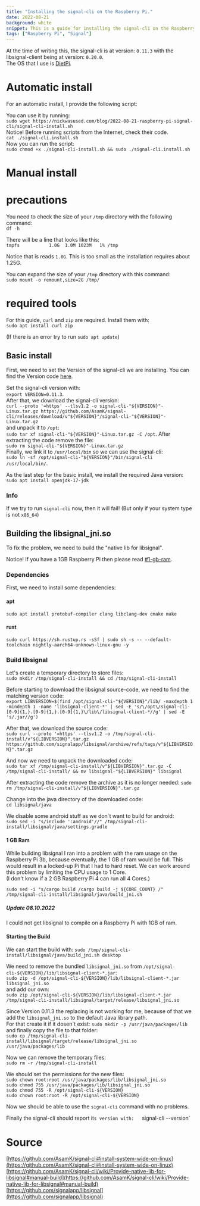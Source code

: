 ```yaml
---
title: "Installing the signal-cli on the Raspberry Pi."
date: 2022-08-21
background: white
snippet: This is a guide for installing the signal-cli on the Raspberry Pi.
tags: ["Raspberry Pi", "Signal"]
---
```


At the time of writing this, the signal-cli is at version: `0.11.3` with the libsignal-client being at version: `0.20.0`.  
The OS that I use is [DietPi](https://github.com/MichaIng/DietPi).

# Automatic install

For an automatic install, I provide the following script:  

You can use it by running:  
`sudo wget https://nickwasused.com/blog/2022-08-21-raspberry-pi-signal-cli/signal-cli-install.sh`  
Notice! Before running scripts from the Internet, check their code.  
`cat ./signal-cli.install.sh`  
Now you can run the script:  
`sudo chmod +x ./signal-cli-install.sh && sudo ./signal-cli.install.sh`  


# Manual install

# precautions

You need to check the size of your `/tmp` directory with the following command:  
`df -h`

There will be a line that looks like this:  
`tmpfs           1.0G  1.0M 1023M   1% /tmp`

Notice that is reads `1.0G`. This is too small as the installation requires about 1.25G.

You can expand the size of your `/tmp` directory with this command:  
`sudo mount -o remount,size=2G /tmp/`

# required tools

For this guide, `curl` and `zip` are required. Install them with:  
`sudo apt install curl zip`

(If there is an error try to run `sudo apt update`)

## Basic install
First, we need to set the Version of the signal-cli we are installing. You can find the Version code [here](https://github.com/AsamK/signal-cli/releases).  
 
Set the signal-cli version with:   
`export VERSION=0.11.3`.  
After that, we download the signal-cli version:  
`curl --proto '=https' --tlsv1.2 -o signal-cli-"${VERSION}"-Linux.tar.gz https://github.com/AsamK/signal-cli/releases/download/v"${VERSION}"/signal-cli-"${VERSION}"-Linux.tar.gz`  
and unpack it to `/opt`:  
`sudo tar xf signal-cli-"${VERSION}"-Linux.tar.gz -C /opt`. 
After extracting the code remove the file:  
`sudo rm signal-cli-"${VERSION}"-Linux.tar.gz`  
Finally, we link it to `/usr/local/bin` so we can use the signal-cli:  
`sudo ln -sf /opt/signal-cli-"${VERSION}"/bin/signal-cli /usr/local/bin/`.  

As the last step for the basic install, we install the required Java version:  
`sudo apt install openjdk-17-jdk`

### Info

If we try to run `signal-cli` now, then it will fail! (But only if your system type is not `x86_64`)

## Building the libsignal_jni.so

To fix the problem, we need to build the "native lib for libsignal".

Notice! If you have a 1GB Raspberry Pi then please read [#1-gb-ram](#1-gb-ram).

### Dependencies

First, we need to install some dependencies:  
  
#### apt
`sudo apt install protobuf-compiler clang libclang-dev cmake make`  

#### rust
`sudo curl https://sh.rustup.rs -sSf | sudo sh -s -- --default-toolchain nightly-aarch64-unknown-linux-gnu -y` 

### Build libsignal

Let's create a temporary directory to store files:  
`sudo mkdir /tmp/signal-cli-install && cd /tmp/signal-cli-install`

Before starting to download the libsignal source-code, we need to find the matching version code:   
`export LIBVERSION=$(find /opt/signal-cli-"${VERSION}"/lib/ -maxdepth 1 -mindepth 1 -name 'libsignal-client-*' | sed -E 's/\/opt\/signal-cli-[0-9]{1,}.[0-9]{1,}.[0-9]{1,}\/lib\/libsignal-client-*//g' | sed -E 's/.jar//g')`  

After that, we download the source code:  
`sudo curl --proto '=https' --tlsv1.2 -o /tmp/signal-cli-install/v"${LIBVERSION}".tar.gz https://github.com/signalapp/libsignal/archive/refs/tags/v"${LIBVERSION}".tar.gz`

And now we need to unpack the downloaded code:  
`sudo tar xf /tmp/signal-cli-install/v"${LIBVERSION}".tar.gz -C /tmp/signal-cli-install/ && mv libsignal-"${LIBVERSION}" libsignal`   

After extracting the code remove the archive as it is no longer needed:
`sudo rm /tmp/signal-cli-install/v"${LIBVERSION}".tar.gz`

Change into the java directory of the downloaded code:  
`cd libsignal/java`  

We disable some android stuff as we don\`t want to build for android:  
`sudo sed -i "s/include ':android'//" /tmp/signal-cli-install/libsignal/java/settings.gradle`  

#### 1 GB Ram

While building libsignal I ran into a problem with the ram usage on the Raspberry Pi 3b, because eventually, the 1 GB of ram would be full. This would result in a locked-up Pi that I had to hard reset. We can work around this problem by limiting the CPU usage to 1 Core.  
(I don't know if a 2 GB Raspberry Pi 4 can run all 4 Cores.)

`sudo sed -i "s/cargo build /cargo build -j ${CORE_COUNT} /" /tmp/signal-cli-install/libsignal/java/build_jni.sh`

##### Update 08.10.2022

I could not get libsignal to compile on a Raspberry Pi with 1GB of ram.  

#### Starting the Build

We can start the build with: 
`sudo /tmp/signal-cli-install/libsignal/java/build_jni.sh desktop`  

We need to remove the bundled `libsignal_jni.so` from `/opt/signal-cli-${VERSION}/lib/libsignal-client-*.jar`:  
`sudo zip -d /opt/signal-cli-${VERSION}/lib/libsignal-client-*.jar libsignal_jni.so`  
and add our own:  
`sudo zip /opt/signal-cli-${VERSION}/lib/libsignal-client-*.jar /tmp/signal-cli-install/libsignal/target/release/libsignal_jni.so`

Since Version 0.11.3 the replacing is not working for me, because of that we add the `libsignal_jni.so` to the default Java library path.  
For that create it if it dosen\`t exist: 
`sudo mkdir -p /usr/java/packages/lib`  
and finally copy the file to that folder:  
`sudo cp /tmp/signal-cli-install/libsignal/target/release/libsignal_jni.so /usr/java/packages/lib`

Now we can remove the temporary files:  
`sudo rm -r /tmp/signal-cli-install`

We should set the permissions for the new files:  
`sudo chown root:root /usr/java/packages/lib/libsignal_jni.so`  
`sudo chmod 755 /usr/java/packages/lib/libsignal_jni.so`  
`sudo chmod 755 -R /opt/signal-cli-${VERSION}`  
`sudo chown root:root -R /opt/signal-cli-${VERSION}`

Now we should be able to use the `signal-cli` command with no problems.

Finally the signal-cli should report it`s version with:  
`signal-cli --version`

# Source

[https://github.com/AsamK/signal-cli#install-system-wide-on-linux](https://github.com/AsamK/signal-cli#install-system-wide-on-linux)
[https://github.com/AsamK/signal-cli/wiki/Provide-native-lib-for-libsignal#manual-build](https://github.com/AsamK/signal-cli/wiki/Provide-native-lib-for-libsignal#manual-build)  
[https://github.com/signalapp/libsignal](https://github.com/signalapp/libsignal)